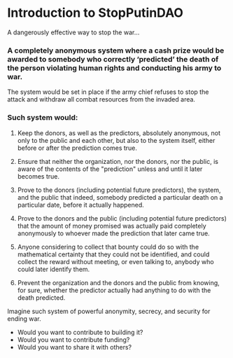 # Introduction to StopPutinDAO

A dangerously effective way to stop the war…

### A completely anonymous system where a cash prize would be awarded to somebody who correctly ‘predicted’ the death of the person violating human rights and conducting his army to war. 

The system would be set in place if the army chief refuses to stop the attack and withdraw all combat resources from the invaded area. 

### Such system would:

1. Keep the donors, as well as the predictors, absolutely anonymous, not only to the public and each other, but also to the system itself, either before or after the prediction comes true. 

2. Ensure that neither the organization, nor the donors, nor the public, is aware of the contents of the "prediction" unless and until it later becomes true. 

3. Prove to the donors (including potential future predictors), the system, and the public that indeed, somebody predicted a particular death on a particular date, before it actually happened.

4. Prove to the donors and the public (including potential future predictors) that the amount of money promised was actually paid completely anonymously to whoever made the prediction that later came true.

5. Anyone considering to collect that bounty could do so with the mathematical certainty that they could not be identified, and could collect the reward without meeting, or even talking to, anybody who could later identify them.

6. Prevent the organization and the donors and the public from knowing, for sure, whether the predictor actually had anything to do with the death predicted.

Imagine such system of powerful anonymity, secrecy, and security for ending war.

- Would you want to contribute to building it?
- Would you want to contribute funding?
- Would you want to share it with others?
